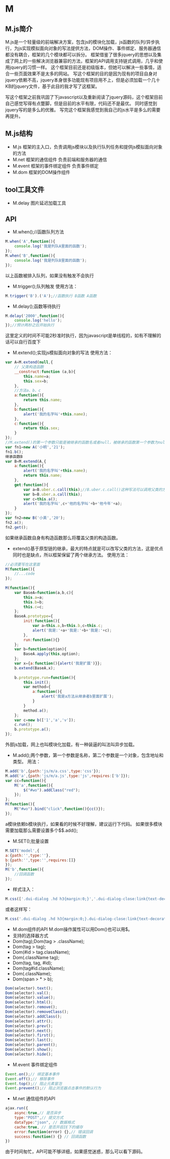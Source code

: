 ﻿M
=
## M.js简介
M.js是一个轻量级的前端解决方案，包含js的模块化加载，js函数的队列/异步执行，为js实现模拟面向对象的写法提供方法，DOM操作、事件绑定、服务器通信都没有耦合，框架的几个模块都可以拆分。
框架借鉴了很多jquery的思想以及集成了网上的一些解决浏览器兼容的方法，框架的API调用支持链式调用，几乎和使用jquery的习惯一样。
这个框架目前还是初级版本，但她可以解决一些事情，适合一些页面效果不是太多的网站。
写这个框架的目的是因为现有的项目自身对jquery依赖不高，jquery本身很多功能现有项目用不上，但是必须加载一个几十KB的jquery文件，基于此目的我才写了这框架。

写这个框架之前我巩固了下javascript以及重新阅读了jquery源码，这个框架目前自己感觉写得有点蹩脚，但是目前的水平有限，代码还不是最优。
同时感觉到jquery写的是多么的优雅。
写完这个框架我感觉到我自己的js水平是多么的需要再提升。

## M.js结构
- M.js    框架的主入口，负责调用js模块以及执行队列任务和提供js模拟面向对象的方法
- M.net   框架的通信组件 负责前端和服务器的通信
- M.event 框架的事件绑定组件 负责事件绑定
- M.dom   框架的DOM操作组件

## tool工具文件
- M.delay 图片延迟加载工具

## API
- M.when();//函数队列方法
```javascript
M.when('A',function(){
    console.log('我是列队A里面的函数');
});
M.when('B',function(){
    console.log('我是列队B里面的函数');
});
```
以上函数被排入队列，如果没有触发不会执行
- M.trigger();队列触发
使用方法：
```javascript
M.trigger('B').('A');//函数执行 B函数 A函数
```
- M.delay();函数等待执行
```javascript
M.delay('2000',function(){
    console.log('hello');
});//预计两秒之后开始执行
```
这里定义的时间不可能2秒准时执行，因为javascript是单线程的，如有不理解的话可以自行百度下
- M.extend();实现js模拟面向对象的写法
使用方法：
```javascript
var A=M.extend(null,{
    // 父类构造函数
    __construct:function (a,b){
        this.name=a;
        this.sex=b;
    },
    //方法a、b、c
    a:function(){
        return this.name;
    },
    b:function(){
        alert('我的名字叫'+this.name);
    },
    c:function(){
        return this.sex;
    }
});
//M.extend()的第一个参数只能是被继承的函数名或者null，被继承的函数第一个参数为null。第二个参数为对象，里面包含需要的方法和一个构造函数。
var fn1=new A('小明','21');
fn1.b();
继承函数B
var B=M.extend(A,{
    a:function(){
        alert('我的名字叫'+this.name);
        return this.name;
    },
    get:function(){
        var a=B.uber.c.call(this);//B.uber.c.call()这种写法可以调用父类的方法为子类所用
        var b=B.uber.a.call(this);
        var c=this.a();
        alert('我的名字叫',c+'他的名字叫'+b+'他今年'+a);
    }
});
var fn2=new B('小美','20');
fn2.a();
fn2.get();
```
如果继承函数自身有构造函数那么将覆盖父类的构造函数。
- extend()基于原型链的继承，最大的特点就是可以改写父类的方法，这是优点同时也是缺点，所以框架保留了两个继承方法。
使用方法：
```javascript
//必须要写在这里面
M(function(){
    //...code
});
 
M(function(){
    var BaseA=function(a,b,c){
        this.a=a;
        this.b=b;
        this.c=c;
    };
    BaseA.prototype={
        init:function(){
            var a=this.a,b=this.b,c=this.c;
            alert('我是:'+a+'我是:'+b+'我是:'+c);
        },
        run:function(){}
    };
    var b=function(option){
        BaseA.apply(this,option);
    };
    var x={a:function(){alert('我是扩展')}};
    b.extend(BaseA,x);
 
    b.prototype.run=function(){
        this.init();
        var method={
            a:function(){
                alert('我是a方法从继承者b里面扩展');
            }
        }
        method.a();
    };
    var c=new b(['1','a','v']);
    c.run();
    b.prototype.a();
});
```
外部js加载，网上也叫模块化加载，有一种装逼的叫法叫异步加载。
- M.add();两个参数，第一个参数是名称，第二个参数是一个对象，包含地址和类型。
用法：
```javascript
M.add('b',{path:'js/m/a.css',type:'css'});
M.add('a',{path:'js/m/a.js',type:'js',requires:['b']});
var cc=function(){
    M('a',function(){
        $("#wo").addClass("red");
    });
};
M(function(){
    M("#wo").bind("click",function(){cc()});
});
```
a模块依赖b模块执行，如果看的时候不好理解，建议运行下代码。
如果很多模块需要加载那么需要设置多个$$.add();
- M.SET();批量设置
```javascript
M.SET('model',{
a:{path:'',type:''},
b:{path:'',type:'',requires:[]}
});
M('b',function(){
    //回调函数
});
```
- 样式注入：
```javascript
M.css(['.dui-dialog .hd h3{margin:0;}','.dui-dialog-close:link{text-decoration:none;}'].join('n'));
```
或者这样写：
```javascript
M.css('.dui-dialog .hd h3{margin:0;}.dui-dialog-close:link{text-decoration:none;}');
```
- M.dom组件的API
M.dom操作属性可以用Dom()也可以用$。
- 支持的选择器方式
- Dom(tag);Dom(tag > .className);
- Dom(tag > tag);
- Dom(#id > tag.className);
- Dom(.className tag);
- Dom(tag, tag, #id);
- Dom(tag#id.className);
- Dom(.className);
- Dom(span > * > b);

```javascript
Dom(selector).text();
Dom(selector).val();
Dom(selector).value();
Dom(selector).html();
Dom(selector).remove();
Dom(selector).removeClass();
Dom(selector).addClass();
Dom(selector).attr();
Dom(selector).prev();
Dom(selector).next();
Dom(selector).first();
Dom(selector).last();
Dom(selector).parent();
Dom(selector).show();
Dom(selector).hide();
```
- M.event 事件绑定组件
```javascript
Event.on();// 绑定基本事件
Event.off();// 移除事件
Event.top();// 阻止元素冒泡
Event.prevent();// 阻止浏览器点击事件的默认行为
```
- M.net 通信组件的API
```javascript
ajax.run({
	async:true,// 是否异步
    type:"POST",// 提交方式
    dataType:"json", // 数据格式
    cache:true, // 是否开启IE下的缓存
    error:function(error) {},// 错误回调
    success:function() {} // 回调函数
})
```
由于时间匆忙，API可能不够详细，如果感觉迷惑，那么可以看下源码。